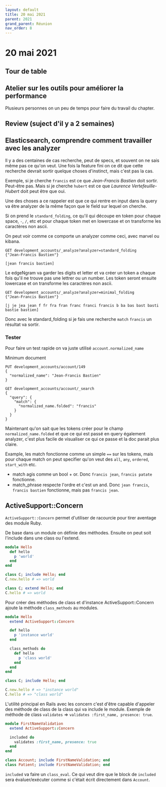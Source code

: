 ```yaml
---
layout: default
title: 20 mai 2021
parent: 2021
grand_parent: Réunion
nav_order: 8
---
```


# 20 mai 2021

## Tour de table

## Atelier sur les outils pour améliorer la performance

Plusieurs personnes on un peu de temps pour faire du travail du chapter.

## Review (suject d'il y a 2 semaines)

## Elasticsearch, comprendre comment travailler avec les analyzer

Il y a des centaines de cas recherche, peut de specs, 
et souvent on ne sais même pas ce qu'on veut. Une fois la feature fini
on ce dit que cette recherche devrait sortir quelque choses d'instinct, mais
c'est pas la cas.

Exemple, si je cherche `francis` est ce que _Jean-Francis Bastien_ doit sortir. Peut-être pas.
Mais si je cherche `hubert` est ce que _Laurence Vertefeuille-Hubert_ doit peut être que oui.

Une des choses a ce rappeler est que ce qui rentre en input dans la query va être analyzer de
la même façon que le field sur lequel on cherche.

Si on prend le `standard_folding`, ce qu'il qui découpe en token pour chaque space, `-`, `/`, etc
et pour chaque token met en lowercase et on transforme les caractères non ascii.

On peut voir comme ce comporte un analyzer comme ceci, avec marvel ou kibana.

```
GET development_accounts/_analyze?analyzer=standard_folding
{"Jean-Francis Bastien"}

[jean francis bastien]
```

Le edgeNgram va garder les digits et letter et va créer un token a chaque fois qu'il ne trouve pas une lettrer ou un number.
Les token seront ensuite lowercase et on transforme les caractères non ascii.
```
GET development_accounts/_analyze?analyzer=minimal_folding
{"Jean-Francis Bastien"}

[j je jea jean f fr fra fran franc franci francis b ba bas bast basti bastie bastien]
```

Donc avec le standard_folding si je fais une recherche `match` `francis` un résultat va sortir.

### Tester

Pour faire un test rapide on va juste utilisé `account.normalized_name`

Minimum document

```
PUT development_accounts/account/149
{
  "normalized_name": "Jean-Francis Bastien"
}
```

```
GET development_accounts/account/_search
{
  "query": {
    "match": {
      "normalized_name.folded": "francis"
    }
  }
}
```

Maintenant qu'on sait que les tokens créer pour le champ `normalized_name.folded` et que ce qui est passé en
query également analyzer, c'est plus facile de visualiser ce qui ce passe et la doc parait plus claire.

Example, les match fonctionne comme un simple `==` sur les tokens, mais pour chaque match on peut specifier qu'on veut des `all`, `any`, `ordered`, `start_with` etc.

* match agis comme un bool + or. Donc `francis jean`, `francis patate` fonctionne.
* match_phrase respecte l'ordre et c'est un and. Donc `jean francis`, `francis bastien` fonctionne, mais pas `francis jean`.

## ActiveSupport::Concern

`ActiveSupport::Concern` permet d'utiliser de racourcie pour tirer aventage des module Ruby.

De base dans un module on définie des méthodes. Ensuite on peut soit l'include dans une class ou l'extend.

```ruby
module Hello
  def hello
    p 'world'
  end
end
```

```ruby
class C; include Hello; end
C.new.hello # => world
```

```ruby
class C; extend Hello; end
C.hello # => world
```

Pour créer des méthodes de class et d'instance ActiveSupport::Concern ajoute la méthode `class_methods` au modules.

```ruby
module Hello
  extend ActiveSupport::Concern

  def hello
    p 'instance world'
  end

  class_methods do
    def hello
      p 'class world'
    end
  end
end

class C; include Hello; end

C.new.hello # => "instance world"
C.hello # => "class world"
```

L'utilité principal en Rails avec les concern c'est d'être capable d'appeler des méthode de class de la class
qui va include le module. Exemple de méthode de class `validates` => `validates :first_name, presence: true`.

```ruby
module FirstNameValidation
  extend ActiveSupport::Concern

  included do
    validates :first_name, presence: true
  end
end

class Account; include FirstNameValidation; end
class Patient; include FirstNameValidation; end
```

`included` va faire un `class_eval`. Ce qui veut dire que le block de `included` sera évaluer/exécuter comme si c'était
écrit directement dans `Account`.


